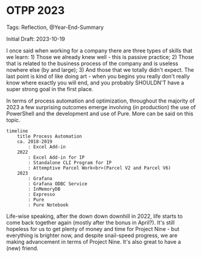 # OTPP 2023

Tags: Reflection, @Year-End-Summary

Initial Draft: 2023-10-19

I once said when working for a company there are three types of skills that we learn: 1) Those we already knew well - this is passive practice; 2) Those that is related to the business process of the company and is useless nowhere else (by and large); 3) And those that we totally didn't expect. The last point is kind of like doing art - when you begins you really don't really know where exactly you will end, and you probably SHOULDN'T have a super strong goal in the first place.

In terms of process automation and optimization, throughout the majority of 2023 a few surprising outcomes emerge involving (in production) the use of PowerShell and the development and use of Pure. More can be said on this topic.

```mermaid
timeline
    title Process Automation
    ca. 2018-2019
        : Excel Add-in
    2022
        : Excel Add-in for IP
        : Standalone CLI Program for IP
        : Attemptive Parcel Work<br>(Parcel V2 and Parcel V6)
    2023
        : Grafana
        : Grafana ODBC Service
        : InMemoryDB
        : Expresso
        : Pure
        : Pure Notebook
```

Life-wise speaking, after the down down downhill in 2022, life starts to come back together again (mostly after the bonus in April?). It's still hopeless for us to get plenty of money and time for Project Nine - but everything is brighter now, and despite snail-speed progress, we are making advancement in terms of Project Nine. It's also great to have a (new) friend.